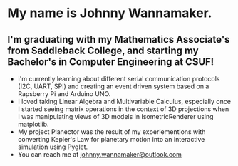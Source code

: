 # My name is Johnny Wannamaker.
## I'm graduating with my Mathematics Associate's from Saddleback College, and starting my Bachelor's in Computer Engineering at CSUF!
- I'm currently learning about different serial communication protocols (I2C, UART, SPI) and creating an event driven system based on a Rapsberry Pi and Arduino UNO. 
- I loved taking Linear Algebra and Multivariable Calculus, especially once I started seeing matrix operations in the context of 3D projections when I was manipulating views of 3D models in IsometricRenderer using matplotlib.  
- My project Planector was the result of my experiementions with converting Kepler's Law for planetary motion into an interactive simulation using Pyglet.
- You can reach me at johnny.wannamaker@outlook.com
